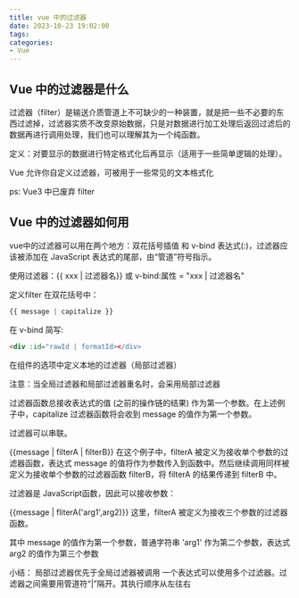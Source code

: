 ```yaml
---
title: vue 中的过滤器
date: 2023-10-23 19:02:00
tags:
categories:
- Vue
---
```


## Vue 中的过滤器是什么
过滤器（filter）是输送介质管道上不可缺少的一种装置，就是把一些不必要的东西过滤掉，过滤器实质不改变原始数据，只是对数据进行加工处理后返回过滤后的数据再进行调用处理，我们也可以理解其为一个纯函数。

定义：对要显示的数据进行特定格式化后再显示（适用于一些简单逻辑的处理）。

Vue 允许你自定义过滤器，可被用于一些常见的文本格式化

ps: Vue3 中已废弃 filter


## Vue 中的过滤器如何用
vue中的过滤器可以用在两个地方：双花括号插值 和 v-bind 表达式(:)，过滤器应该被添加在 JavaScript 表达式的尾部，由“管道”符号指示。

使用过滤器：{{ xxx | 过滤器名}} 或 v-bind:属性 = "xxx | 过滤器名"

定义filter
在双花括号中：
```js
{{ message | capitalize }}
```
 
在 v-bind 简写:
```html
<div :id="rawId | formatId></div>
```
    
在组件的选项中定义本地的过滤器（局部过滤器）

注意：当全局过滤器和局部过滤器重名时，会采用局部过滤器

过滤器函数总接收表达式的值 (之前的操作链的结果) 作为第一个参数。在上述例子中，capitalize 过滤器函数将会收到 message 的值作为第一个参数。

过滤器可以串联。

{{message | filterA | filterB}}
在这个例子中，filterA 被定义为接收单个参数的过滤器函数，表达式 message 的值将作为参数传入到函数中。然后继续调用同样被定义为接收单个参数的过滤器函数 filterB，将 filterA 的结果传递到 filterB 中。

过滤器是 JavaScript函数，因此可以接收参数：

{{message | fliterA('arg1',arg2)}}
这里，filterA 被定义为接收三个参数的过滤器函数。

其中 message 的值作为第一个参数，普通字符串 'arg1' 作为第二个参数，表达式 arg2 的值作为第三个参数

小结：
局部过滤器优先于全局过滤器被调用
一个表达式可以使用多个过滤器。过滤器之间需要用管道符“|”隔开。其执行顺序从左往右
